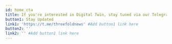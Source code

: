 ```yaml
---
id: home_cta
title: If you're interested in Digital Twin, stay tuned via our Telegram Channel. More info coming soon, including how to get your own!
button1: Stay Updated
link1: 'https://t.me/threefoldnews' #Add button1 link here
button2: ''
link2: '' #Add button1 link here
---
```

